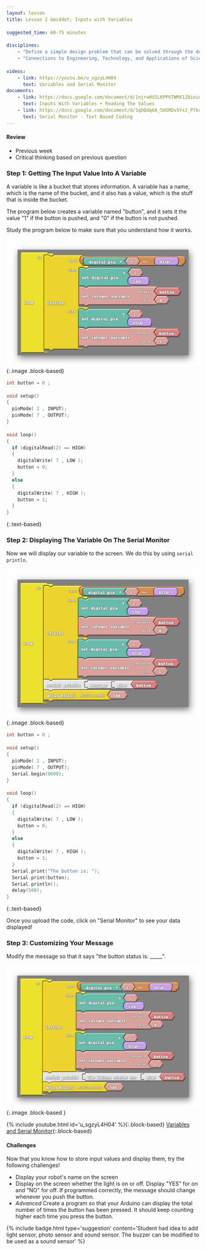 ```yaml
---
layout: lesson
title: Lesson 2 &middot; Inputs with Variables

suggested_time: 60-75 minutes  

disciplines:
    - "Define a simple design problem that can be solved through the development of an object, tool, process, or system and includes several criteria for success and constraints on materials, time, or cost. (3-5-ETS1-1)"
    - "Connections to Engineering, Technology, and Applications of Science: Influence of Engineering, Technology, and Science on Society and the Natural World Engineers improve existing technologies or develop new ones. (4-PS3-4)"

videos:
    - link: https://youtu.be/u_sgzyL4H04
      text: Variables and Serial Monitor
documents:
    - link: https://docs.google.com/document/d/1njrwHVSLKPP6TWMX1Z0ioinAXKJz24Rvrhr5yOWntRA/edit
      text: Inputs With Variables + Reading The Values
    - link: https://docs.google.com/document/d/1qOQdq6A_5UGRDv5YxJ_P7kcFElL1LGZeSfDEQy_q-ho/edit
      text: Serial Monitor - Text Based Coding
---
```


#### Review
   * Previous week  
   * Critical thinking based on previous question

### Step 1: Getting The Input Value Into A Variable
A variable is like a bucket that stores information.  A variable has a name, which is the name of the bucket, and it also has a value, which is the stuff that is inside the bucket.

The program below creates a variable named "button", and it sets it the value "1" if the button is pushed, and "0" if the button is not pushed.

Study the program below to make sure that you understand how it works.

![fig 4.1](fig-4_1.png){:.image .block-based}

```c
int button = 0 ;

void setup()
{
  pinMode( 2 , INPUT);
  pinMode( 7 , OUTPUT);
}

void loop()
{
  if (digitalRead(2) == HIGH)
  {
    digitalWrite( 7 , LOW );
    button = 0;
  }
  else
  {
    digitalWrite( 7 , HIGH );
    button = 1;
  }
}
```
{:.text-based}

### Step 2: Displaying The Variable On The Serial Monitor

Now we will display our variable to the screen.  We do this by using `serial println`.

![fig 4.2](fig-4_2.png){:.image .block-based}

```c
int button = 0 ;

void setup()
{
  pinMode( 2 , INPUT);
  pinMode( 7 , OUTPUT);
  Serial.begin(9600);  
}

void loop()
{
  if (digitalRead(2) == HIGH)
  {
    digitalWrite( 7 , LOW );
    button = 0;
  }
  else
  {
    digitalWrite( 7 , HIGH );
    button = 1;
  }
  Serial.print("The button is: ");
  Serial.print(button);
  Serial.println();
  delay(500);
}
```
{:.text-based}

Once you upload the code, click on "Serial Monitor" to see your data displayed!

### Step 3: Customizing Your Message
Modify the message so that it says "the button status is: _____". 

![fig 4.3](fig-4_3.png){:.image .block-based }

{% include youtube.html id='u_sgzyL4H04' %}{:.block-based}
[Variables and Serial Monitor](https://youtu.be/u_sgzyL4H04){:.block-based}

#### Challenges
Now that you know how to store input values and display them, try the following challenges!
- Display your robot's name on the screen
- Display on the screen whether the light is on or off.  Display "YES" for on and "NO" for off.  If programmed correctly, the message should change whenever you push the button.
- *Advanced* Create a program so that your Arduino can display the total number of times the button has been pressed.  It should keep counting higher each time you press the button.

{% include badge.html type='suggestion' content='Student had idea to add light sensor, photo sensor and sound sensor. The buzzer can be modified to be used as a sound sensor' %}
